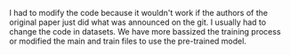 I had to modify the code because it wouldn't work if the authors of the original paper just did what was announced on the git. I usually had to change the code in datasets. We have more bassized the training process or modified the main and train files to use the pre-trained model.

